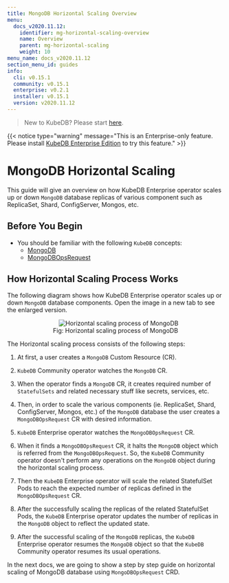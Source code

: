 ```yaml
---
title: MongoDB Horizontal Scaling Overview
menu:
  docs_v2020.11.12:
    identifier: mg-horizontal-scaling-overview
    name: Overview
    parent: mg-horizontal-scaling
    weight: 10
menu_name: docs_v2020.11.12
section_menu_id: guides
info:
  cli: v0.15.1
  community: v0.15.1
  enterprise: v0.2.1
  installer: v0.15.1
  version: v2020.11.12
---
```


> New to KubeDB? Please start [here](/docs/v2020.11.12/README).

{{< notice type="warning" message="This is an Enterprise-only feature. Please install [KubeDB Enterprise Edition](/docs/v2020.11.12/setup/install/enterprise) to try this feature." >}}

# MongoDB Horizontal Scaling

This guide will give an overview on how KubeDB Enterprise operator scales up or down `MongoDB` database replicas of various component such as ReplicaSet, Shard, ConfigServer, Mongos, etc.

## Before You Begin

- You should be familiar with the following `KubeDB` concepts:
  - [MongoDB](/docs/v2020.11.12/guides/mongodb/concepts/mongodb)
  - [MongoDBOpsRequest](/docs/v2020.11.12/guides/mongodb/concepts/opsrequest)

## How Horizontal Scaling Process Works

The following diagram shows how KubeDB Enterprise operator scales up or down `MongoDB` database components. Open the image in a new tab to see the enlarged version.

<figure align="center">
  <img alt="Horizontal scaling process of MongoDB" src="/docs/v2020.11.12/images/day-2-operation/mongodb/mg-horizontal-scaling.svg">
<figcaption align="center">Fig: Horizontal scaling process of MongoDB</figcaption>
</figure>

The Horizontal scaling process consists of the following steps:

1. At first, a user creates a `MongoDB` Custom Resource (CR).

2. `KubeDB` Community operator watches the `MongoDB` CR.

3. When the operator finds a `MongoDB` CR, it creates required number of `StatefulSets` and related necessary stuff like secrets, services, etc.

4. Then, in order to scale the various components (ie. ReplicaSet, Shard, ConfigServer, Mongos, etc.) of the `MongoDB` database the user creates a `MongoDBOpsRequest` CR with desired information.

5. `KubeDB` Enterprise operator watches the `MongoDBOpsRequest` CR.

6. When it finds a `MongoDBOpsRequest` CR, it halts the `MongoDB` object which is referred from the `MongoDBOpsRequest`. So, the `KubeDB` Community operator doesn't perform any operations on the `MongoDB` object during the horizontal scaling process.  

7. Then the `KubeDB` Enterprise operator will scale the related StatefulSet Pods to reach the expected number of replicas defined in the `MongoDBOpsRequest` CR.

8. After the successfully scaling the replicas of the related StatefulSet Pods, the `KubeDB` Enterprise operator updates the number of replicas in the `MongoDB` object to reflect the updated state.

9. After the successful scaling of the `MongoDB` replicas, the `KubeDB` Enterprise operator resumes the `MongoDB` object so that the `KubeDB` Community operator resumes its usual operations.

In the next docs, we are going to show a step by step guide on horizontal scaling of MongoDB database using `MongoDBOpsRequest` CRD.